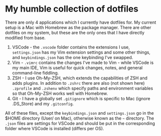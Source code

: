 # My humble collection of dotfiles

There are only 4 applications which I currently have dotfiles for. My current
setup is a Mac with Homebrew as the package manager. There are other dotfiles
on my system, but these are the only ones that I have directly modified from
base.

 1. VSCode - the `.vscode` folder contains the extensions I use,
 `settings.json` has my Vim extension settings and some other things, and
 `keybindings.json` has the one keybinding I've swapped.
 2. Vim - `.vimrc` contains the changes I've made to Vim - while VSCode is my
 main IDE, Vim is useful for quick changes, notes, and general command-line
 fiddling.
 3. ZSH - I use Oh-My-ZSH, which extends the capabilities of ZSH and adds
 plugins. In addition to `.zshrc` there are also (not shown here) `.zprofile`
 and `.zshenv` which specify paths and environment variables so that Oh-My-ZSH
 works well with Homebrew.
 4. Git - I have a globally set `.gitignore` which is specific to Mac (ignore
 .DS\_Store) and my `.gitconfig`.

All of these files, except the `keybindings.json` and `settings.json` go in the
$HOME directory (User/<username> on Mac), otherwise known as the `~` directory.
The `.json` files are settings for VSCode and should be put in the
corresponding folder where VSCode is installed (differs per OS).

